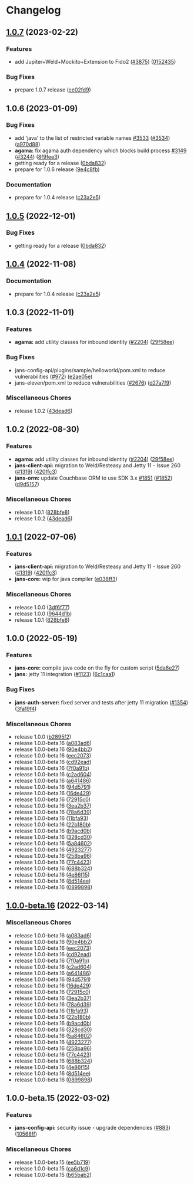 # Changelog

## [1.0.7](https://github.com/JanssenProject/jans/compare/jans-bom-v1.0.6...jans-bom-v1.0.7) (2023-02-22)


### Features

* add Jupiter+Weld+Mockito+Extension to Fido2 ([#3875](https://github.com/JanssenProject/jans/issues/3875)) ([0152435](https://github.com/JanssenProject/jans/commit/01524358cbd720ad547c6b0d622c2cc32e76a125))


### Bug Fixes

* prepare 1.0.7 release ([ce02fd9](https://github.com/JanssenProject/jans/commit/ce02fd9322ab49d5bea4f6e88f316f931e9d2169))

## 1.0.6 (2023-01-09)


### Bug Fixes

* add 'java' to the list of restricted variable names [#3533](https://github.com/JanssenProject/jans/issues/3533) ([#3534](https://github.com/JanssenProject/jans/issues/3534)) ([a970d88](https://github.com/JanssenProject/jans/commit/a970d88d81f920973f3ba812db97448f135090a9))
* **agama:** fix agama auth dependency which blocks build process [#3149](https://github.com/JanssenProject/jans/issues/3149) ([#3244](https://github.com/JanssenProject/jans/issues/3244)) ([8f9fee3](https://github.com/JanssenProject/jans/commit/8f9fee31c66ce08046258694e5e2d83a31e38b5d))
* getting ready for a release ([0bda832](https://github.com/JanssenProject/jans/commit/0bda832ebc1da7017231deb38fe9aa6c7c51360a))
* prepare for 1.0.6 release ([9e4c8fb](https://github.com/JanssenProject/jans/commit/9e4c8fb4c0a1ef4779934558e8d8d40d8fedbabf))


### Documentation

* prepare for 1.0.4 release ([c23a2e5](https://github.com/JanssenProject/jans/commit/c23a2e505b7eb325a293975d60bbc65d5e367c7d))

## [1.0.5](https://github.com/JanssenProject/jans/compare/jans-bom-v1.0.4...jans-bom-v1.0.5) (2022-12-01)


### Bug Fixes

* getting ready for a release ([0bda832](https://github.com/JanssenProject/jans/commit/0bda832ebc1da7017231deb38fe9aa6c7c51360a))

## [1.0.4](https://github.com/JanssenProject/jans/compare/jans-bom-v1.0.3...jans-bom-v1.0.4) (2022-11-08)


### Documentation

* prepare for 1.0.4 release ([c23a2e5](https://github.com/JanssenProject/jans/commit/c23a2e505b7eb325a293975d60bbc65d5e367c7d))

## 1.0.3 (2022-11-01)


### Features

* **agama:** add utility classes for inbound identity ([#2204](https://github.com/JanssenProject/jans/issues/2204)) ([29f58ee](https://github.com/JanssenProject/jans/commit/29f58ee0e6c84b4af5493cabcb19167bc7ffbe40))


### Bug Fixes

* jans-config-api/plugins/sample/helloworld/pom.xml to reduce vulnerabilities ([#972](https://github.com/JanssenProject/jans/issues/972)) ([e2ae05e](https://github.com/JanssenProject/jans/commit/e2ae05e5515dd85a95c0a8520de57f673aba7918))
* jans-eleven/pom.xml to reduce vulnerabilities ([#2676](https://github.com/JanssenProject/jans/issues/2676)) ([d27a7f9](https://github.com/JanssenProject/jans/commit/d27a7f99f22cb8f4bd445a3400224a38cb91eedc))


### Miscellaneous Chores

* release 1.0.2 ([43dead6](https://github.com/JanssenProject/jans/commit/43dead615f3508ca393c330c2db27a8fb9d1017a))

## 1.0.2 (2022-08-30)


### Features

* **agama:** add utility classes for inbound identity ([#2204](https://github.com/JanssenProject/jans/issues/2204)) ([29f58ee](https://github.com/JanssenProject/jans/commit/29f58ee0e6c84b4af5493cabcb19167bc7ffbe40))
* **jans-client-api:** migration to Weld/Resteasy and Jetty 11 - Issue 260 ([#1319](https://github.com/JanssenProject/jans/issues/1319)) ([420ffc3](https://github.com/JanssenProject/jans/commit/420ffc3329b91c52d5c9996d7c1e600d9b6fead2))
* **jans-orm:** update Couchbase ORM to use SDK 3.x [#1851](https://github.com/JanssenProject/jans/issues/1851) ([#1852](https://github.com/JanssenProject/jans/issues/1852)) ([d9d5157](https://github.com/JanssenProject/jans/commit/d9d5157c3421f4995ee4abd6918c106f9a78dd5f))


### Miscellaneous Chores

* release 1.0.1 ([828bfe8](https://github.com/JanssenProject/jans/commit/828bfe80cee87e639839391f98ac3dc2f2d4a920))
* release 1.0.2 ([43dead6](https://github.com/JanssenProject/jans/commit/43dead615f3508ca393c330c2db27a8fb9d1017a))

## [1.0.1](https://github.com/JanssenProject/jans/compare/jans-bom-v1.0.0...jans-bom-v1.0.1) (2022-07-06)


### Features

* **jans-client-api:** migration to Weld/Resteasy and Jetty 11 - Issue 260 ([#1319](https://github.com/JanssenProject/jans/issues/1319)) ([420ffc3](https://github.com/JanssenProject/jans/commit/420ffc3329b91c52d5c9996d7c1e600d9b6fead2))
* **jans-core:** wip for java compiler ([e038ff3](https://github.com/JanssenProject/jans/commit/e038ff3b1ea0d6ec670940e140304bde65e93926))


### Miscellaneous Chores

* release 1.0.0 ([3df6f77](https://github.com/JanssenProject/jans/commit/3df6f7721a8e9d57e28d065ee29153d023dfe9ea))
* release 1.0.0 ([9644d1b](https://github.com/JanssenProject/jans/commit/9644d1bd29c291e57c140b0c9ac67243c322ac35))
* release 1.0.1 ([828bfe8](https://github.com/JanssenProject/jans/commit/828bfe80cee87e639839391f98ac3dc2f2d4a920))

## 1.0.0 (2022-05-19)


### Features

* **jans-core:** compile java code on the fly for custom script ([5da6e27](https://github.com/JanssenProject/jans/commit/5da6e2743761cbdf8f06b3dca9a5cf7c8af1abe3))
* **jans:** jetty 11 integration ([#1123](https://github.com/JanssenProject/jans/issues/1123)) ([6c1caa1](https://github.com/JanssenProject/jans/commit/6c1caa1c4c92d28571f8589cd701e6885d4d85ef))


### Bug Fixes

* **jans-auth-server:** fixed server and tests after jetty 11 migration ([#1354](https://github.com/JanssenProject/jans/issues/1354)) ([3fa19f4](https://github.com/JanssenProject/jans/commit/3fa19f491b6ef810eb679ca23551abcbdf2086cb))


### Miscellaneous Chores

* release 1.0.0 ([b2895f2](https://github.com/JanssenProject/jans/commit/b2895f224b5772c0724ea0afbdf67a417a5c537c))
* release 1.0.0-beta.16 ([a083ad6](https://github.com/JanssenProject/jans/commit/a083ad6b1d43201126e8d4f690a55ea1b109524c))
* release 1.0.0-beta.16 ([90e4bb2](https://github.com/JanssenProject/jans/commit/90e4bb29df040bd9fe5921a054bc4226d34ca1ef))
* release 1.0.0-beta.16 ([eec2073](https://github.com/JanssenProject/jans/commit/eec2073be9fd25544f31087e171934afb9a71e6d))
* release 1.0.0-beta.16 ([cd92ead](https://github.com/JanssenProject/jans/commit/cd92ead2ca654383091c4923d3de5619b70fc5b9))
* release 1.0.0-beta.16 ([7f0a91b](https://github.com/JanssenProject/jans/commit/7f0a91bd90efc1cd7a80047f9cd6b7c6a22417a2))
* release 1.0.0-beta.16 ([c2ad604](https://github.com/JanssenProject/jans/commit/c2ad604dc29e7401bc4cb0788feaa20e11de0440))
* release 1.0.0-beta.16 ([a641486](https://github.com/JanssenProject/jans/commit/a6414864712789d1fcf80b823338100aebda030e))
* release 1.0.0-beta.16 ([94d5791](https://github.com/JanssenProject/jans/commit/94d5791a23fce4ecb8913c16c940cfbbc85fed4c))
* release 1.0.0-beta.16 ([16de429](https://github.com/JanssenProject/jans/commit/16de4299bc5e9c4a842f279ae0d3ae8282a4ff2c))
* release 1.0.0-beta.16 ([72915c0](https://github.com/JanssenProject/jans/commit/72915c0e82b9684ac1c59934d5b9a36c2456058d))
* release 1.0.0-beta.16 ([3ea2b37](https://github.com/JanssenProject/jans/commit/3ea2b37deac3416564614fb6a4e84b056ddbed3f))
* release 1.0.0-beta.16 ([78a6d39](https://github.com/JanssenProject/jans/commit/78a6d39ffadf9abee18c7be0e14ad3eb6ec2ef1b))
* release 1.0.0-beta.16 ([11bfa93](https://github.com/JanssenProject/jans/commit/11bfa9368e6ee482cc44240de08c8133d91b3f4c))
* release 1.0.0-beta.16 ([22b180b](https://github.com/JanssenProject/jans/commit/22b180bba9a08045a6daa7ca8ee2b71abd42a973))
* release 1.0.0-beta.16 ([b9acd0b](https://github.com/JanssenProject/jans/commit/b9acd0bceeeb54e3c47f869f11d97a22e8dc161f))
* release 1.0.0-beta.16 ([328cd30](https://github.com/JanssenProject/jans/commit/328cd309ae1655a52709e13ca2f89441c6c965a2))
* release 1.0.0-beta.16 ([5a84602](https://github.com/JanssenProject/jans/commit/5a84602838fb5d2e667422220fcd44dc53543e23))
* release 1.0.0-beta.16 ([4923277](https://github.com/JanssenProject/jans/commit/4923277b100b5c814d94b27b88d1809794dfc413))
* release 1.0.0-beta.16 ([258ba96](https://github.com/JanssenProject/jans/commit/258ba962bd93eb5be4d51e7de3a80da89c2e222f))
* release 1.0.0-beta.16 ([77c4423](https://github.com/JanssenProject/jans/commit/77c4423d82b697fd91a0e61f40bad6bd9da0dba8))
* release 1.0.0-beta.16 ([688b324](https://github.com/JanssenProject/jans/commit/688b32407b396917695cca787c08e95fe98269a1))
* release 1.0.0-beta.16 ([4e86f15](https://github.com/JanssenProject/jans/commit/4e86f15fc39ec89d4790ebfaa7d30e7053fef606))
* release 1.0.0-beta.16 ([8d514ee](https://github.com/JanssenProject/jans/commit/8d514ee63d840627321de2d89e816577dd919914))
* release 1.0.0-beta.16 ([0899898](https://github.com/JanssenProject/jans/commit/0899898e80ba9b7e6a915574737bdf0756b59a14))

## [1.0.0-beta.16](https://github.com/JanssenProject/jans/compare/jans-bom-v1.0.0-beta.15...jans-bom-v1.0.0-beta.16) (2022-03-14)


### Miscellaneous Chores

* release 1.0.0-beta.16 ([a083ad6](https://github.com/JanssenProject/jans/commit/a083ad6b1d43201126e8d4f690a55ea1b109524c))
* release 1.0.0-beta.16 ([90e4bb2](https://github.com/JanssenProject/jans/commit/90e4bb29df040bd9fe5921a054bc4226d34ca1ef))
* release 1.0.0-beta.16 ([eec2073](https://github.com/JanssenProject/jans/commit/eec2073be9fd25544f31087e171934afb9a71e6d))
* release 1.0.0-beta.16 ([cd92ead](https://github.com/JanssenProject/jans/commit/cd92ead2ca654383091c4923d3de5619b70fc5b9))
* release 1.0.0-beta.16 ([7f0a91b](https://github.com/JanssenProject/jans/commit/7f0a91bd90efc1cd7a80047f9cd6b7c6a22417a2))
* release 1.0.0-beta.16 ([c2ad604](https://github.com/JanssenProject/jans/commit/c2ad604dc29e7401bc4cb0788feaa20e11de0440))
* release 1.0.0-beta.16 ([a641486](https://github.com/JanssenProject/jans/commit/a6414864712789d1fcf80b823338100aebda030e))
* release 1.0.0-beta.16 ([94d5791](https://github.com/JanssenProject/jans/commit/94d5791a23fce4ecb8913c16c940cfbbc85fed4c))
* release 1.0.0-beta.16 ([16de429](https://github.com/JanssenProject/jans/commit/16de4299bc5e9c4a842f279ae0d3ae8282a4ff2c))
* release 1.0.0-beta.16 ([72915c0](https://github.com/JanssenProject/jans/commit/72915c0e82b9684ac1c59934d5b9a36c2456058d))
* release 1.0.0-beta.16 ([3ea2b37](https://github.com/JanssenProject/jans/commit/3ea2b37deac3416564614fb6a4e84b056ddbed3f))
* release 1.0.0-beta.16 ([78a6d39](https://github.com/JanssenProject/jans/commit/78a6d39ffadf9abee18c7be0e14ad3eb6ec2ef1b))
* release 1.0.0-beta.16 ([11bfa93](https://github.com/JanssenProject/jans/commit/11bfa9368e6ee482cc44240de08c8133d91b3f4c))
* release 1.0.0-beta.16 ([22b180b](https://github.com/JanssenProject/jans/commit/22b180bba9a08045a6daa7ca8ee2b71abd42a973))
* release 1.0.0-beta.16 ([b9acd0b](https://github.com/JanssenProject/jans/commit/b9acd0bceeeb54e3c47f869f11d97a22e8dc161f))
* release 1.0.0-beta.16 ([328cd30](https://github.com/JanssenProject/jans/commit/328cd309ae1655a52709e13ca2f89441c6c965a2))
* release 1.0.0-beta.16 ([5a84602](https://github.com/JanssenProject/jans/commit/5a84602838fb5d2e667422220fcd44dc53543e23))
* release 1.0.0-beta.16 ([4923277](https://github.com/JanssenProject/jans/commit/4923277b100b5c814d94b27b88d1809794dfc413))
* release 1.0.0-beta.16 ([258ba96](https://github.com/JanssenProject/jans/commit/258ba962bd93eb5be4d51e7de3a80da89c2e222f))
* release 1.0.0-beta.16 ([77c4423](https://github.com/JanssenProject/jans/commit/77c4423d82b697fd91a0e61f40bad6bd9da0dba8))
* release 1.0.0-beta.16 ([688b324](https://github.com/JanssenProject/jans/commit/688b32407b396917695cca787c08e95fe98269a1))
* release 1.0.0-beta.16 ([4e86f15](https://github.com/JanssenProject/jans/commit/4e86f15fc39ec89d4790ebfaa7d30e7053fef606))
* release 1.0.0-beta.16 ([8d514ee](https://github.com/JanssenProject/jans/commit/8d514ee63d840627321de2d89e816577dd919914))
* release 1.0.0-beta.16 ([0899898](https://github.com/JanssenProject/jans/commit/0899898e80ba9b7e6a915574737bdf0756b59a14))

## 1.0.0-beta.15 (2022-03-02)


### Features

* **jans-config-api:** security issue - upgrade dependencies ([#883](https://github.com/JanssenProject/jans/issues/883)) ([10568ff](https://github.com/JanssenProject/jans/commit/10568ff1123bc27900254bcf865d23f6be4c59ad))


### Miscellaneous Chores

* release 1.0.0-beta.15 ([ee5b719](https://github.com/JanssenProject/jans/commit/ee5b719bee5cc4bdaebf81a5103e6a7ab0695dbb))
* release 1.0.0-beta.15 ([ca6d1c9](https://github.com/JanssenProject/jans/commit/ca6d1c9e2acb5e6422e1cd26ac277dd3eba4e56e))
* release 1.0.0-beta.15 ([b65bab2](https://github.com/JanssenProject/jans/commit/b65bab20530b7d6736dd404e26649abf47c0fb60))
